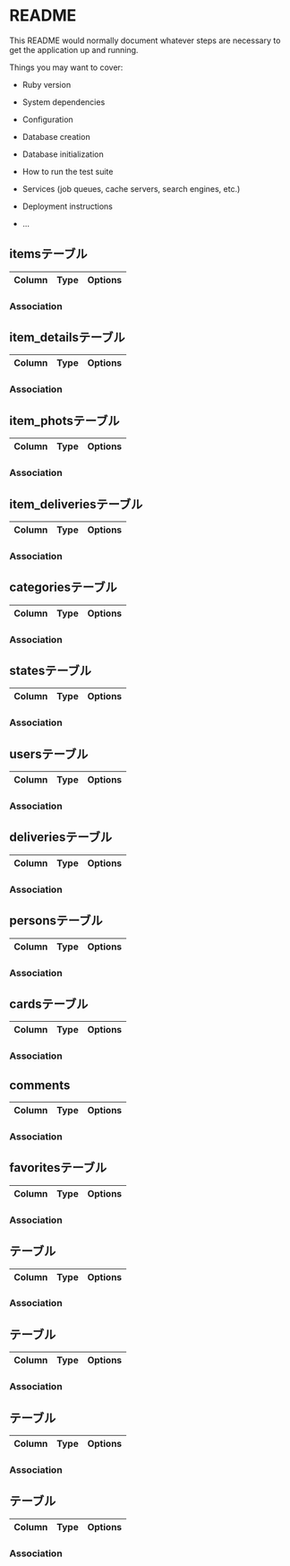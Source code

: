 # README

This README would normally document whatever steps are necessary to get the
application up and running.

Things you may want to cover:

* Ruby version

* System dependencies

* Configuration

* Database creation

* Database initialization

* How to run the test suite

* Services (job queues, cache servers, search engines, etc.)

* Deployment instructions

* ...

## itemsテーブル

|Column|Type|Options|
|------|----|-------|

### Association

## item_detailsテーブル

|Column|Type|Options|
|------|----|-------|

### Association

## item_photsテーブル

|Column|Type|Options|
|------|----|-------|

### Association

## item_deliveriesテーブル

|Column|Type|Options|
|------|----|-------|

### Association

## categoriesテーブル

|Column|Type|Options|
|------|----|-------|

### Association


## statesテーブル

|Column|Type|Options|
|------|----|-------|

### Association


## usersテーブル

|Column|Type|Options|
|------|----|-------|

### Association

## deliveriesテーブル

|Column|Type|Options|
|------|----|-------|

### Association

## personsテーブル

|Column|Type|Options|
|------|----|-------|

### Association

## cardsテーブル

|Column|Type|Options|
|------|----|-------|

### Association

## comments

|Column|Type|Options|
|------|----|-------|

### Association

## favoritesテーブル

|Column|Type|Options|
|------|----|-------|

### Association

## テーブル

|Column|Type|Options|
|------|----|-------|

### Association

## テーブル

|Column|Type|Options|
|------|----|-------|

### Association

## テーブル

|Column|Type|Options|
|------|----|-------|

### Association

## テーブル

|Column|Type|Options|
|------|----|-------|

### Association

